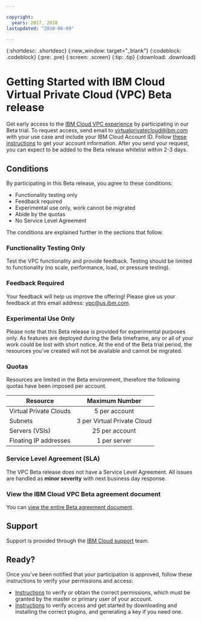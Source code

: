 ```yaml
---

copyright:
  years: 2017, 2018
lastupdated: "2018-06-09"

---
```


{:shortdesc: .shortdesc}
{:new_window: target="_blank"}
{:codeblock: .codeblock}
{:pre: .pre}
{:screen: .screen}
{:tip: .tip}
{:download: .download}

# Getting Started with IBM Cloud Virtual Private Cloud (VPC) Beta release

Get early access to the [IBM Cloud VPC experience](about-vpc-beta.html) by participating in our Beta trial. To request access, send email to [virtualprivatecloud@ibm.com](mailto:virtualprivatecloud@ibm.com) with your use case and include your IBM Cloud Account ID. Follow [these instructions](how-to-get-account.html) to get your account information. After you send your request, you can expect to be added to the Beta release whitelist within 2-3 days. 

## Conditions

By participating in this Beta release, you agree to these conditions:

* Functionality testing only
* Feedback required
* Experimental use only, work cannot be migrated
* Abide by the quotas
* No Service Level Agreement

The conditions are explained further in the sections that follow.

### Functionality Testing Only

Test the VPC functionality and provide feedback. Testing should be limited to functionality (no scale, performance, load, or pressure testing). 

### Feedback Required

Your feedback will help us improve the offering! Please give us your feedback at this email address: [vpc@us.ibm.com](mailto:vpc@us.ibm.com).

### Experimental Use Only

Please note that this Beta release is provided for experimental purposes only. As features are deployed during the Beta timeframe, any or all of your work could be lost with short notice. At the end of the Beta trial period, the resources you've created will not be available and cannot be migrated.

### Quotas

Resources are limited in the Beta environment, therefore the following quotas have been imposed per account.

|   Resource     | Maximum Number |
| ------- | :------: |
| Virtual Private Clouds | 5 per account|
| Subnets | 3 per Virtual Private Cloud |
| Servers (VSIs) | 25 per account |
| Floating IP addresses | 1 per server |

### Service Level Agreement (SLA)

The VPC Beta release does not have a Service Level Agreement. All issues are handled as **minor severity** with next business day response. 

### View the IBM Cloud VPC Beta agreement document

You can [view the entire Beta agreement document](/images/vpc-beta-agreement.png).

## Support

Support is provided through the [IBM Cloud support](getting-help.html) team. 

## Ready?

Once you've been notified that your participation is approved, follow these instructions to verify your permissions and access:

* [Instructions](vpc-user-permissions.html) to verify or obtain the correct permissions, which must be granted by the master or primary user of your account.
* [Instructions](how-to-verify-access.html) to verify access and get started by downloading and installing the correct plugins, and generating a key if you need one.

